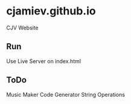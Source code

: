 # cjamiev.github.io
CJV Website

## Run
Use Live Server on index.html

## ToDo
Music Maker
Code Generator
String Operations